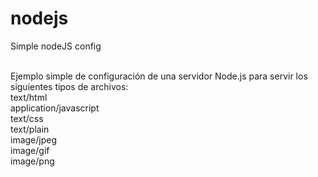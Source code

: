 nodejs
======

Simple nodeJS config

<br>
Ejemplo simple de configuración de una servidor Node.js para servir los siguientes tipos de archivos:<br>
text/html<br>
application/javascript<br> 
text/css<br>
text/plain<br>
image/jpeg<br>
image/gif<br>
image/png
